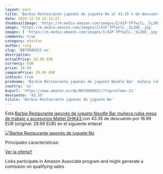 ```yaml
---
layout: post
title: 'Barbie Restaurante japonés de juguete No al 43.35 % de descuento'
date: 2020-12-10 12:12:21
thumbnailImage: 'https://m.media-amazon.com/images/I/41P-TPfwzlL._SL200_.jpg'
image: 'https://m.media-amazon.com/images/I/41P-TPfwzlL._SL200_.jpg'
images: [ 'https://m.media-amazon.com/images/I/41P-TPfwzlL._SL200_.jpg' ]
comments: true
category: ofertas
author: ring
slug: 'B07XD6DXCC-es'
description:
actualPrice: 16.99 EUR
currency: EUR
price: 16.99
comparePrice: 29.99 EUR
inStock: true
prodname: 'Barbie Restaurante japonés de juguete Noodle Bar  muñeca rubia  mesa de trabajo y accesorios  Mattel GHK43 '
country: 'es'
buyurl: 'https://www.amazon.es/dp/B07XD6DXCC/?tag=tolees-21'
descuento: '43.35'
titulo: 'Barbie Restaurante japonés de juguete No'
---
```


Está [Barbie Restaurante japonés de juguete Noodle Bar  muñeca rubia  mesa de trabajo y accesorios  Mattel GHK43 ](https://www.amazon.es/dp/B07XD6DXCC/?tag=tolees-21) con 43.35 de descuento por 16.99 EUR (original: 29.99 EUR) en el siguiente enlace!

[![Barbie Restaurante japonés de juguete No](https://m.media-amazon.com/images/I/41P-TPfwzlL._SL200_.jpg)](https://www.amazon.es/dp/B07XD6DXCC/?tag=tolees-21)

Principales características:


[Ver la oferta!!](https://www.amazon.es/dp/B07XD6DXCC/?tag=tolees-21)

Links participate in Amazon Associate program and might generate a comission on qualifying sales


